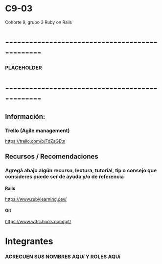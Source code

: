 # C9-03
Cohorte 9, grupo 3 Ruby on Rails
# -----------------------------------------------
### PLACEHOLDER
# -----------------------------------------------

## Información:
### Trello (Agile management)
https://trello.com/b/FdZaGEtn


## Recursos / Recomendaciones
### Agregá abajo algún recurso, lectura, tutorial, tip o consejo que consideres puede ser de ayuda y/o de referencia
#### Rails
https://www.rubylearning.dev/

#### Git

https://www.w3schools.com/git/

# Integrantes
### AGREGUEN SUS NOMBRES AQUï Y ROLES AQUí
